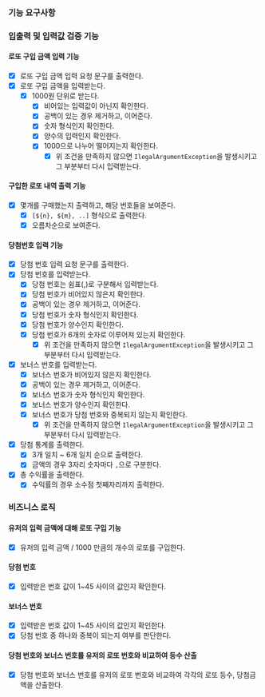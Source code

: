### 기능 요구사항

### 입출력 및 입력값 검증 기능

#### 로또 구입 금액 입력 기능

- [x] 로또 구입 금액 입력 요청 문구를 출력한다.
- [x] 로또 구입 금액을 입력받는다.
    - [x] 1000원 단위로 받는다.
        - [x] 비어있는 입력값이 아닌지 확인한다.
        - [x] 공백이 있는 경우 제거하고, 이어준다.
        - [x] 숫자 형식인지 확인한다.
        - [x] 양수의 입력인지 확인한다.
        - [x] 1000으로 나누어 떨어지는지 확인한다.
            - [x] 위 조건을 만족하지 않으면 `IlegalArgumentException`을 발생시키고 그 부분부터 다시 입력받는다.

#### 구입한 로또 내역 출력 기능

- [x] 몇개를 구매했는지 출력하고, 해당 번호들을 보여준다.
    - [x] `[${n}, ${m}, ..]` 형식으로 출력한다.
    - [x] 오름차순으로 보여준다.

#### 당첨번호 입력 기능

- [x] 당첨 번호 입력 요청 문구를 출력한다.
- [x] 당첨 번호를 입력받는다.
    - [x] 당첨 번호는 쉼표(,)로 구분해서 입력받는다.
    - [x] 당첨 번호가 비어있지 않은지 확인한다.
    - [x] 공백이 있는 경우 제거하고, 이어준다.
    - [x] 당첨 번호가 숫자 형식인지 확인한다.
    - [x] 당첨 번호가 양수인지 확인한다.
    - [x] 당첨 번호가 6개의 숫자로 이루어져 있는지 확인한다.
        - [x] 위 조건을 만족하지 않으면 `IlegalArgumentException`을 발생시키고 그 부분부터 다시 입력받는다.

- [x] 보너스 번호를 입력받는다.
    - [x] 보너스 번호가 비어있지 않은지 확인한다.
    - [x] 공백이 있는 경우 제거하고, 이어준다.
    - [x] 보너스 번호가 숫자 형식인지 확인한다.
    - [x] 보너스 번호가 양수인지 확인한다.
    - [x] 보너스 번호가 당첨 번호와 중복되지 않는지 확인한다.
        - [x] 위 조건을 만족하지 않으면 `IlegalArgumentException`을 발생시키고 그 부분부터 다시 입력받는다.

- [x] 당첨 통계를 출력한다.
    - [x] 3개 일치 ~ 6개 일치 순으로 출력한다.
    - [x] 금액의 경우 3자리 숫자마다 `,`으로 구분한다.

- [x] 총 수익률을 출력한다.
    - [x] 수익률의 경우 소수점 첫째자리까지 출력한다.

### 비즈니스 로직

#### 유저의 입력 금액에 대해 로또 구입 기능

- [x] 유저의 입력 금액 / 1000 만큼의 개수의 로또를 구입한다.

#### 당첨 번호

- [x] 입력받은 번호 값이 1~45 사이의 값인지 확인한다.

#### 보너스 번호

- [x] 입력받은 번호 값이 1~45 사이의 값인지 확인한다.
- [x] 당첨 번호 중 하나와 중복이 되는지 여부를 판단한다.

#### 당첨 번호와 보너스 번호를 유저의 로또 번호와 비교하여 등수 산출

- [x] 당첨 번호와 보너스 번호를 유저의 로또 번호와 비교하여 각각의 로또 등수, 당첨금액을 산출한다.